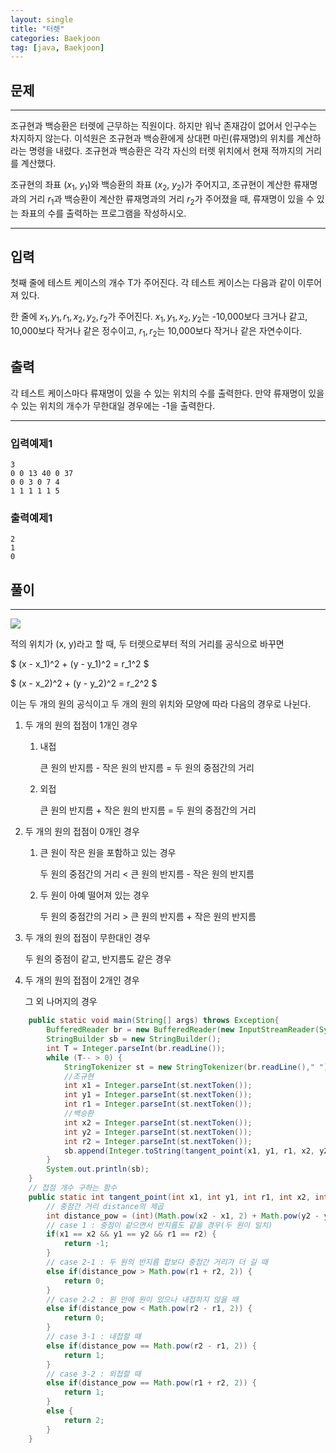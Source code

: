 ```yaml
---
layout: single
title: "터렛"
categories: Baekjoon
tag: [java, Baekjoon]
---
```


## 문제
---
조규현과 백승환은 터렛에 근무하는 직원이다. 하지만 워낙 존재감이 없어서 인구수는 차지하지 않는다.
이석원은 조규현과 백승환에게 상대편 마린(류재명)의 위치를 계산하라는 명령을 내렸다. 조규현과 백승환은 각각 자신의 터렛 위치에서 현재 적까지의 거리를 계산했다.

조규현의 좌표 ($x_1$, $y_1$)와 백승환의 좌표 ($x_2$, $y_2$)가 주어지고, 조규현이 계산한 류재명과의 거리 $r_1$과 백승환이 계산한 류재명과의 거리 $r_2$가 주어졌을 때, 류재명이 있을 수 있는 좌표의 수를 출력하는 프로그램을 작성하시오.

---

## 입력

첫째 줄에 테스트 케이스의 개수 T가 주어진다. 각 테스트 케이스는 다음과 같이 이루어져 있다.

한 줄에 $x_1, y_1, r_1, x_2, y_2, r_2$가 주어진다. $x_1, y_1, x_2, y_2$는 -10,000보다 크거나 같고, 10,000보다 작거나 같은 정수이고, $r_1, r_2$는 10,000보다 작거나 같은 자연수이다.

## 출력

각 테스트 케이스마다 류재명이 있을 수 있는 위치의 수를 출력한다. 만약 류재명이 있을 수 있는 위치의 개수가 무한대일 경우에는 -1을 출력한다.

---

### 입력예제1

```
3
0 0 13 40 0 37
0 0 3 0 7 4
1 1 1 1 1 5
```

### 출력예제1

```
2
1
0
```

## 풀이

---

<img src = "https://user-images.githubusercontent.com/76546008/217439683-9d83b1b0-4436-4333-ac3b-a3a7c6a11258.png">

적의 위치가 (x, y)라고 할 때, 두 터렛으로부터 적의 거리를 공식으로 바꾸면

$ (x - x_1)^2 + (y - y_1)^2 = r_1^2 $

$ (x - x_2)^2 + (y - y_2)^2 = r_2^2 $

이는 두 개의 원의 공식이고 두 개의 원의 위치와 모양에 따라 다음의 경우로 나뉜다.

1. 두 개의 원의 접점이 1개인 경우
    1. 내접

        큰 원의 반지름 - 작은 원의 반지름 = 두 원의 중점간의 거리

    1. 외접

        큰 원의 반지름 + 작은 원의 반지름 = 두 원의 중점간의 거리

1. 두 개의 원의 접점이 0개인 경우
    1. 큰 원이 작은 원을 포함하고 있는 경우

        두 원의 중점간의 거리 < 큰 원의 반지름 - 작은 원의 반지름

    1. 두 원이 아예 떨어져 있는 경우

        두 원의 중점간의 거리 > 큰 원의 반지름 + 작은 원의 반지름

1. 두 개의 원의 접점이 무한대인 경우

    두 원의 중점이 같고, 반지름도 같은 경우

1. 두 개의 원의 접점이 2개인 경우

    그 외 나머지의 경우

```java
	public static void main(String[] args) throws Exception{
		BufferedReader br = new BufferedReader(new InputStreamReader(System.in));
		StringBuilder sb = new StringBuilder();
		int T = Integer.parseInt(br.readLine());
		while (T-- > 0) {
			StringTokenizer st = new StringTokenizer(br.readLine()," ");
			//조규현
			int x1 = Integer.parseInt(st.nextToken());
			int y1 = Integer.parseInt(st.nextToken());
			int r1 = Integer.parseInt(st.nextToken());
			//백승환
			int x2 = Integer.parseInt(st.nextToken());
			int y2 = Integer.parseInt(st.nextToken());
			int r2 = Integer.parseInt(st.nextToken());
			sb.append(Integer.toString(tangent_point(x1, y1, r1, x2, y2, r2)) + '\n');
		}
		System.out.println(sb);
	}
	// 접점 개수 구하는 함수
	public static int tangent_point(int x1, int y1, int r1, int x2, int y2, int r2) {
	    // 중점간 거리 distance의 제곱
		int distance_pow = (int)(Math.pow(x2 - x1, 2) + Math.pow(y2 - y1, 2));
		// case 1 : 중점이 같으면서 반지름도 같을 경우(두 원이 일치)
		if(x1 == x2 && y1 == y2 && r1 == r2) {
			return -1;
		}
		// case 2-1 : 두 원의 반지름 합보다 중점간 거리가 더 길 때
		else if(distance_pow > Math.pow(r1 + r2, 2)) {
			return 0;
		}
		// case 2-2 : 원 안에 원이 있으나 내접하지 않을 때
		else if(distance_pow < Math.pow(r2 - r1, 2)) {
			return 0;
		}
		// case 3-1 : 내접할 때
		else if(distance_pow == Math.pow(r2 - r1, 2)) {
			return 1;
		}
		// case 3-2 : 외접할 때
		else if(distance_pow == Math.pow(r1 + r2, 2)) {
			return 1;
		}
		else {
			return 2;
		}
	}
```